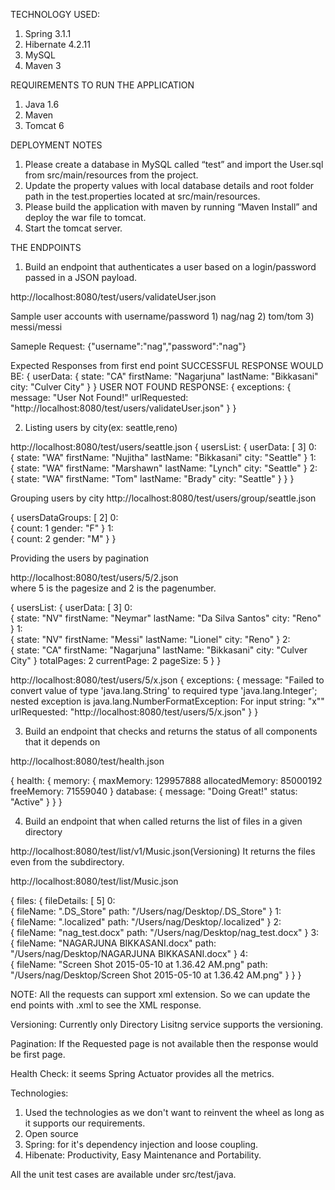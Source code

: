 TECHNOLOGY USED:
1) Spring 3.1.1
2) Hibernate 4.2.11
3) MySQL
4) Maven 3

REQUIREMENTS TO RUN THE APPLICATION
1) Java 1.6
2) Maven 
3) Tomcat 6

DEPLOYMENT NOTES
1) Please create a database in MySQL called “test” and import the User.sql from src/main/resources from the project.
2) Update the property values with local database details and root folder path in the test.properties located at src/main/resources. 
3) Please build the application with maven by running “Maven Install” and deploy the war file to tomcat.
4) Start the tomcat server.

THE ENDPOINTS
1) Build an endpoint that authenticates a user based on a login/password passed in a JSON payload.

http://localhost:8080/test/users/validateUser.json

Sample user accounts with username/password 1) nag/nag 2) tom/tom 3) messi/messi 

Sameple Request: {"username":"nag","password":"nag"}

Expected Responses from first end point
  SUCCESSFUL RESPONSE WOULD BE: 
  {
userData: 
{
state: "CA"
firstName: "Nagarjuna"
lastName: "Bikkasani"
city: "Culver City"
}
}
USER NOT FOUND RESPONSE:
{
exceptions: 
{
message: "User Not Found!"
urlRequested: "http://localhost:8080/test/users/validateUser.json"
}
}

2) Listing users by city(ex: seattle,reno)

http://localhost:8080/test/users/seattle.json
{
usersList: 
{
userData: 
[
3]
0:  
{
state: "WA"
firstName: "Nujitha"
lastName: "Bikkasani"
city: "Seattle"
}
1:  
{
state: "WA"
firstName: "Marshawn"
lastName: "Lynch"
city: "Seattle"
}
2:  
{
state: "WA"
firstName: "Tom"
lastName: "Brady"
city: "Seattle"
}
}
}

Grouping users by city
http://localhost:8080/test/users/group/seattle.json

{
usersDataGroups: 
[
2]
0:  
{
count: 1
gender: "F"
}
1:  
{
count: 2
gender: "M"
}
}

Providing the users by pagination

http://localhost:8080/test/users/5/2.json  
where 5 is the pagesize and 2 is the pagenumber.

{
usersList: 
{
userData: 
[
3]
0:  
{
state: "NV"
firstName: "Neymar"
lastName: "Da Silva Santos"
city: "Reno"
}
1:  
{
state: "NV"
firstName: "Messi"
lastName: "Lionel"
city: "Reno"
}
2:  
{
state: "CA"
firstName: "Nagarjuna"
lastName: "Bikkasani"
city: "Culver City"
}
totalPages: 2
currentPage: 2
pageSize: 5
}
}


http://localhost:8080/test/users/5/x.json
{
exceptions: 
{
message: "Failed to convert value of type 'java.lang.String' to required type 'java.lang.Integer'; nested exception is java.lang.NumberFormatException: For input string: "x""
urlRequested: "http://localhost:8080/test/users/5/x.json"
}
}

3) Build an endpoint that checks and returns the status of all components that it depends on

http://localhost:8080/test/health.json

{
health: 
{
memory: 
{
maxMemory: 129957888
allocatedMemory: 85000192
freeMemory: 71559040
}
database: 
{
message: "Doing Great!"
status: "Active"
}
}
}

4) Build an endpoint that when called returns the list of files in a given directory

http://localhost:8080/test/list/v1/Music.json(Versioning) It returns the files even from the subdirectory.

http://localhost:8080/test/list/Music.json

{
files: 
{
fileDetails: 
[
5]
0:  
{
fileName: ".DS_Store"
path: "/Users/nag/Desktop/.DS_Store"
}
1:  
{
fileName: ".localized"
path: "/Users/nag/Desktop/.localized"
}
2:  
{
fileName: "nag_test.docx"
path: "/Users/nag/Desktop/nag_test.docx"
}
3:  
{
fileName: "NAGARJUNA BIKKASANI.docx"
path: "/Users/nag/Desktop/NAGARJUNA BIKKASANI.docx"
}
4:  
{
fileName: "Screen Shot 2015-05-10 at 1.36.42 AM.png"
path: "/Users/nag/Desktop/Screen Shot 2015-05-10 at 1.36.42 AM.png"
}
}
}


NOTE: All the requests can support xml extension. So we can update the end points with .xml to see the XML response.

Versioning: Currently only Directory Lisitng service supports the versioning. 

Pagination: If the Requested page is not available then the response would be first page.

Health Check: it seems Spring Actuator provides all the metrics. 

Technologies: 
1) Used the technologies as we don't want to reinvent the wheel as long as it supports our requirements.
2) Open source
3) Spring: for it's dependency injection and loose coupling.
4) Hibenate: Productivity, Easy Maintenance and Portability.

All the unit test cases are available under src/test/java.










